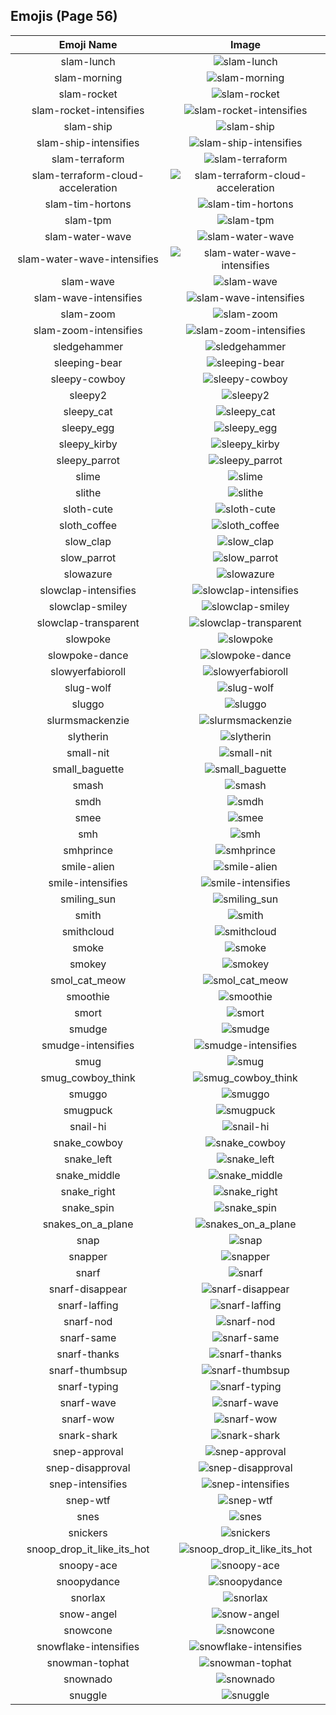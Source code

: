 
  ## Emojis (Page 56)
  |Emoji Name|Image|
  | :-: | :-: |
  |slam-lunch| ![slam-lunch](/output/slam-lunch.jpg)|
  |slam-morning| ![slam-morning](/output/slam-morning.jpg)|
  |slam-rocket| ![slam-rocket](/output/slam-rocket.png)|
  |slam-rocket-intensifies| ![slam-rocket-intensifies](/output/slam-rocket-intensifies.gif)|
  |slam-ship| ![slam-ship](/output/slam-ship.png)|
  |slam-ship-intensifies| ![slam-ship-intensifies](/output/slam-ship-intensifies.gif)|
  |slam-terraform| ![slam-terraform](/output/slam-terraform.png)|
  |slam-terraform-cloud-acceleration| ![slam-terraform-cloud-acceleration](/output/slam-terraform-cloud-acceleration.png)|
  |slam-tim-hortons| ![slam-tim-hortons](/output/slam-tim-hortons.jpg)|
  |slam-tpm| ![slam-tpm](/output/slam-tpm.png)|
  |slam-water-wave| ![slam-water-wave](/output/slam-water-wave.png)|
  |slam-water-wave-intensifies| ![slam-water-wave-intensifies](/output/slam-water-wave-intensifies.gif)|
  |slam-wave| ![slam-wave](/output/slam-wave.jpg)|
  |slam-wave-intensifies| ![slam-wave-intensifies](/output/slam-wave-intensifies.gif)|
  |slam-zoom| ![slam-zoom](/output/slam-zoom.png)|
  |slam-zoom-intensifies| ![slam-zoom-intensifies](/output/slam-zoom-intensifies.gif)|
  |sledgehammer| ![sledgehammer](/output/sledgehammer.png)|
  |sleeping-bear| ![sleeping-bear](/output/sleeping-bear.png)|
  |sleepy-cowboy| ![sleepy-cowboy](/output/sleepy-cowboy.png)|
  |sleepy2| ![sleepy2](/output/sleepy2.png)|
  |sleepy_cat| ![sleepy_cat](/output/sleepy_cat.png)|
  |sleepy_egg| ![sleepy_egg](/output/sleepy_egg.gif)|
  |sleepy_kirby| ![sleepy_kirby](/output/sleepy_kirby.gif)|
  |sleepy_parrot| ![sleepy_parrot](/output/sleepy_parrot.gif)|
  |slime| ![slime](/output/slime.png)|
  |slithe| ![slithe](/output/slithe.png)|
  |sloth-cute| ![sloth-cute](/output/sloth-cute.jpg)|
  |sloth_coffee| ![sloth_coffee](/output/sloth_coffee.png)|
  |slow_clap| ![slow_clap](/output/slow_clap.gif)|
  |slow_parrot| ![slow_parrot](/output/slow_parrot.gif)|
  |slowazure| ![slowazure](/output/slowazure)|
  |slowclap-intensifies| ![slowclap-intensifies](/output/slowclap-intensifies)|
  |slowclap-smiley| ![slowclap-smiley](/output/slowclap-smiley.gif)|
  |slowclap-transparent| ![slowclap-transparent](/output/slowclap-transparent.gif)|
  |slowpoke| ![slowpoke](/output/slowpoke.jpg)|
  |slowpoke-dance| ![slowpoke-dance](/output/slowpoke-dance.gif)|
  |slowyerfabioroll| ![slowyerfabioroll](/output/slowyerfabioroll.gif)|
  |slug-wolf| ![slug-wolf](/output/slug-wolf.png)|
  |sluggo| ![sluggo](/output/sluggo.png)|
  |slurmsmackenzie| ![slurmsmackenzie](/output/slurmsmackenzie.png)|
  |slytherin| ![slytherin](/output/slytherin.png)|
  |small-nit| ![small-nit](/output/small-nit.png)|
  |small_baguette| ![small_baguette](/output/small_baguette.png)|
  |smash| ![smash](/output/smash.png)|
  |smdh| ![smdh](/output/smdh.gif)|
  |smee| ![smee](/output/smee.jpg)|
  |smh| ![smh](/output/smh.gif)|
  |smhprince| ![smhprince](/output/smhprince.gif)|
  |smile-alien| ![smile-alien](/output/smile-alien.png)|
  |smile-intensifies| ![smile-intensifies](/output/smile-intensifies.gif)|
  |smiling_sun| ![smiling_sun](/output/smiling_sun.gif)|
  |smith| ![smith](/output/smith.gif)|
  |smithcloud| ![smithcloud](/output/smithcloud.gif)|
  |smoke| ![smoke](/output/smoke.gif)|
  |smokey| ![smokey](/output/smokey.png)|
  |smol_cat_meow| ![smol_cat_meow](/output/smol_cat_meow.gif)|
  |smoothie| ![smoothie](/output/smoothie.png)|
  |smort| ![smort](/output/smort.jpg)|
  |smudge| ![smudge](/output/smudge.png)|
  |smudge-intensifies| ![smudge-intensifies](/output/smudge-intensifies.gif)|
  |smug| ![smug](/output/smug.gif)|
  |smug_cowboy_think| ![smug_cowboy_think](/output/smug_cowboy_think.png)|
  |smuggo| ![smuggo](/output/smuggo.gif)|
  |smugpuck| ![smugpuck](/output/smugpuck.png)|
  |snail-hi| ![snail-hi](/output/snail-hi.png)|
  |snake_cowboy| ![snake_cowboy](/output/snake_cowboy.png)|
  |snake_left| ![snake_left](/output/snake_left.png)|
  |snake_middle| ![snake_middle](/output/snake_middle.png)|
  |snake_right| ![snake_right](/output/snake_right.png)|
  |snake_spin| ![snake_spin](/output/snake_spin.gif)|
  |snakes_on_a_plane| ![snakes_on_a_plane](/output/snakes_on_a_plane.png)|
  |snap| ![snap](/output/snap.gif)|
  |snapper| ![snapper](/output/snapper)|
  |snarf| ![snarf](/output/snarf.png)|
  |snarf-disappear| ![snarf-disappear](/output/snarf-disappear.png)|
  |snarf-laffing| ![snarf-laffing](/output/snarf-laffing.png)|
  |snarf-nod| ![snarf-nod](/output/snarf-nod.png)|
  |snarf-same| ![snarf-same](/output/snarf-same.png)|
  |snarf-thanks| ![snarf-thanks](/output/snarf-thanks.png)|
  |snarf-thumbsup| ![snarf-thumbsup](/output/snarf-thumbsup.png)|
  |snarf-typing| ![snarf-typing](/output/snarf-typing.png)|
  |snarf-wave| ![snarf-wave](/output/snarf-wave.png)|
  |snarf-wow| ![snarf-wow](/output/snarf-wow.png)|
  |snark-shark| ![snark-shark](/output/snark-shark.gif)|
  |snep-approval| ![snep-approval](/output/snep-approval)|
  |snep-disapproval| ![snep-disapproval](/output/snep-disapproval)|
  |snep-intensifies| ![snep-intensifies](/output/snep-intensifies)|
  |snep-wtf| ![snep-wtf](/output/snep-wtf)|
  |snes| ![snes](/output/snes.png)|
  |snickers| ![snickers](/output/snickers.png)|
  |snoop_drop_it_like_its_hot| ![snoop_drop_it_like_its_hot](/output/snoop_drop_it_like_its_hot.gif)|
  |snoopy-ace| ![snoopy-ace](/output/snoopy-ace.png)|
  |snoopydance| ![snoopydance](/output/snoopydance.gif)|
  |snorlax| ![snorlax](/output/snorlax.gif)|
  |snow-angel| ![snow-angel](/output/snow-angel.gif)|
  |snowcone| ![snowcone](/output/snowcone.png)|
  |snowflake-intensifies| ![snowflake-intensifies](/output/snowflake-intensifies.gif)|
  |snowman-tophat| ![snowman-tophat](/output/snowman-tophat.gif)|
  |snownado| ![snownado](/output/snownado.png)|
  |snuggle| ![snuggle](/output/snuggle.png)|
  
